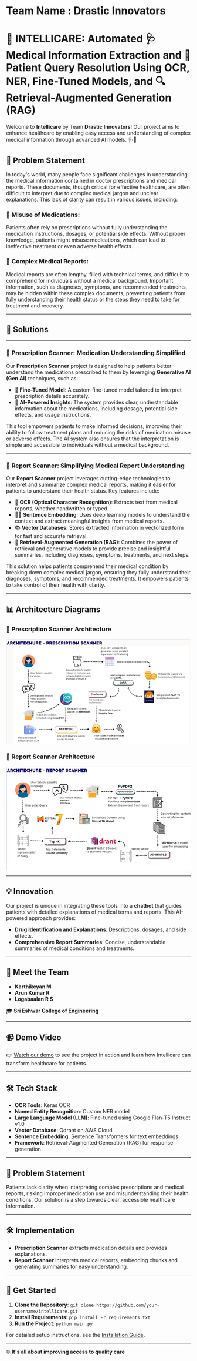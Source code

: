 # Team Name : **Drastic Innovators**
# **🤖 INTELLICARE: Automated 🩺 Medical Information Extraction and 📑 Patient Query Resolution Using OCR, NER, Fine-Tuned Models, and 🔍 Retrieval-Augmented Generation (RAG)** 

Welcome to **Intellicare** by Team **Drastic Innovators**! Our project aims to enhance healthcare by enabling easy access and understanding of complex medical information through advanced AI models. 🩺💊

## 📢 **Problem Statement**

In today's world, many people face significant challenges in understanding the medical information contained in doctor prescriptions and medical reports. These documents, though critical for effective healthcare, are often difficult to interpret due to complex medical jargon and unclear explanations. This lack of clarity can result in various issues, including:

### 💊 **Misuse of Medications**:
Patients often rely on prescriptions without fully understanding the medication instructions, dosages, or potential side effects. Without proper knowledge, patients might misuse medications, which can lead to ineffective treatment or even adverse health effects.
### 📄 **Complex Medical Reports**: 
Medical reports are often lengthy, filled with technical terms, and difficult to comprehend for individuals without a medical background. Important information, such as diagnoses, symptoms, and recommended treatments, may be hidden within these complex documents, preventing patients from fully understanding their health status or the steps they need to take for treatment and recovery.

---


##  🚀 Solutions
---
### 💊 **Prescription Scanner: Medication Understanding Simplified**

Our **Prescription Scanner** project is designed to help patients better understand the medications prescribed to them by leveraging **Generative AI (Gen AI)** techniques, such as:

- 🤖 **Fine-Tuned Model**: A custom fine-tuned model tailored to interpret prescription details accurately.
- 🧠 **AI-Powered Insights**: The system provides clear, understandable information about the medications, including dosage, potential side effects, and usage instructions.
  
This tool empowers patients to make informed decisions, improving their ability to follow treatment plans and reducing the risks of medication misuse or adverse effects. The AI system also ensures that the interpretation is simple and accessible to individuals without a medical background.

---

### 📄 **Report Scanner: Simplifying Medical Report Understanding**

Our **Report Scanner** project leverages cutting-edge technologies to interpret and summarize complex medical reports, making it easier for patients to understand their health status. Key features include:

- 📸 **OCR (Optical Character Recognition)**: Extracts text from medical reports, whether handwritten or typed.
- 🧑‍⚕️ **Sentence Embedding**: Uses deep learning models to understand the context and extract meaningful insights from medical reports.
- 📚 **Vector Databases**: Stores extracted information in vectorized form for fast and accurate retrieval.
- 🔄 **Retrieval-Augmented Generation (RAG)**: Combines the power of retrieval and generative models to provide precise and insightful summaries, including diagnoses, symptoms, treatments, and next steps.

This solution helps patients comprehend their medical condition by breaking down complex medical jargon, ensuring they fully understand their diagnoses, symptoms, and recommended treatments. It empowers patients to take control of their health with clarity.

---

## 📊 **Architecture Diagrams**

### **💊 Prescription Scanner Architecture**
![Pres](Images/Prescription_architechture.png)

### **📄 Report Scanner Architecture**
![Pres](Images/Report_architechture.png)

---

## 💡 **Innovation**

Our project is unique in integrating these tools into a **chatbot** that guides patients with detailed explanations of medical terms and reports. This AI-powered approach provides:
- **Drug Identification and Explanations**: Descriptions, dosages, and side effects.
- **Comprehensive Report Summaries**: Concise, understandable summaries of medical conditions and treatments.

---

## 👥 Meet the Team

- **Karthikeyan M**
- **Arun Kumar R**
- **Logabaalan R S**

🎓 **Sri Eshwar College of Engineering**

---

## 📹 **Demo Video**

👉 [Watch our demo](link-to-demo) to see the project in action and learn how Intellicare can transform healthcare for patients.

---

## 🛠 **Tech Stack**

- **OCR Tools**: Keras OCR
- **Named Entity Recognition**: Custom NER model
- **Large Language Model (LLM)**: Fine-tuned using Google Flan-T5 Instruct v1.0
- **Vector Database**: Qdrant on AWS Cloud
- **Sentence Embedding**: Sentence Transformers for text embeddings
- **Framework**: Retrieval-Augmented Generation (RAG) for response generation

---

## 📜 **Problem Statement**

Patients lack clarity when interpreting complex prescriptions and medical reports, risking improper medication use and misunderstanding their health conditions. Our solution is a step towards clear, accessible healthcare information.

---

## 🛠 **Implementation**

- **Prescription Scanner** extracts medication details and provides explanations.
- **Report Scanner** interprets medical reports, embedding chunks and generating summaries for easy understanding.

---

## 🎉 **Get Started**

1. **Clone the Repository**: `git clone https://github.com/your-username/intellicare.git`
2. **Install Requirements**: `pip install -r requirements.txt`
3. **Run the Project**: `python main.py`

For detailed setup instructions, see the [Installation Guide](link-to-installation-guide).

---

🌐 **It's all about improving access to quality care**
